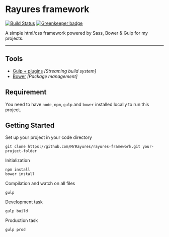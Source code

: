 # Rayures framework

[![Build Status](https://travis-ci.org/MrRayures/rayures-framework.svg?branch=master)](https://travis-ci.org/MrRayures/rayures-framework)
[![Greenkeeper badge](https://badges.greenkeeper.io/MrRayures/rayures-framework.svg)](https://greenkeeper.io/)

A simple html/css framework powered by Sass, Bower & Gulp for my projects.

- - -

## Tools

- [Gulp + plugins](http://gulpjs.com/) *[Streaming build system]*
- [Bower](http://bower.io/) *[Package management]*

## Requirement

You need to have `node`, `npm`, `gulp` and `bower` installed locally to run this project.

## Getting Started

Set up your project in your code directory

    git clone https://github.com/MrRayures/rayures-framework.git your-project-folder

Initialization

    npm install
    bower install

Compilation and watch on all files

    gulp

Development task 

    gulp build

Production task 

    gulp prod

